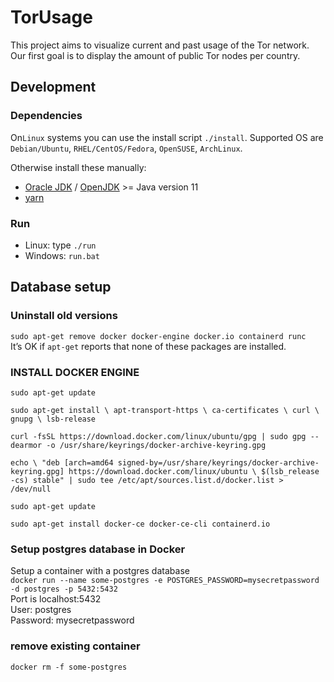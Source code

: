 # TorUsage

This project aims to visualize current and past usage of the Tor network. Our first goal is to display the amount of public Tor nodes per country.

## Development

### Dependencies

On`Linux` systems you can use the install script `./install`.
Supported OS are `Debian/Ubuntu`, `RHEL/CentOS/Fedora`, `OpenSUSE`, `ArchLinux`.

Otherwise install these manually:

- [Oracle JDK](https://www.oracle.com/java/technologies/javase-downloads.html)
  / [OpenJDK](https://openjdk.java.net/install/index.html) >= Java version 11
- [yarn](https://yarnpkg.com/en/docs/install)

### Run

- Linux: type `./run`
- Windows: `run.bat`

## Database setup
### Uninstall old versions  
`sudo apt-get remove docker docker-engine docker.io containerd runc`  
It’s OK if `apt-get` reports that none of these packages are installed.

### INSTALL DOCKER ENGINE
`sudo apt-get update`  

`sudo apt-get install \
     apt-transport-https \
     ca-certificates \
     curl \
     gnupg \
     lsb-release`  
     
`curl -fsSL https://download.docker.com/linux/ubuntu/gpg | sudo gpg --dearmor -o /usr/share/keyrings/docker-archive-keyring.gpg`
  
`echo \
   "deb [arch=amd64 signed-by=/usr/share/keyrings/docker-archive-keyring.gpg] https://download.docker.com/linux/ubuntu \
   $(lsb_release -cs) stable" | sudo tee /etc/apt/sources.list.d/docker.list > /dev/null`
   
`sudo apt-get update`

`sudo apt-get install docker-ce docker-ce-cli containerd.io`

### Setup postgres database in Docker
Setup a container with a postgres database  
`docker run --name some-postgres -e POSTGRES_PASSWORD=mysecretpassword -d postgres -p 5432:5432`  
Port is localhost:5432  
User: postgres  
Password: mysecretpassword

### remove existing container
`docker rm -f some-postgres`
